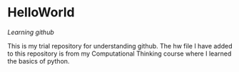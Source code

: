 # HelloWorld
*Learning github*

This is my trial repository for understanding github. The hw file I have added to this repository is from my Computational Thinking course where I learned the basics of python.
